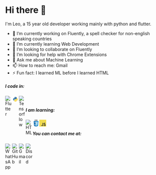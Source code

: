 # Hi there 👋

I'm Leo, a 15 year old developer working mainly with python and flutter.

- 🔭 I’m currently working on Fluently, a spell checker for non-english speaking countries
- 🌱 I’m currently learning Web Development
- 👯 I’m looking to collaborate on Fluently
- 🤔 I’m looking for help with Chrome Extensions
- 💬 Ask me about Machine Learning
- 📫 How to reach me: Gmail
- ⚡ Fun fact: I learned ML before I learned HTML

##### I code in:

<div>
  <a target="_blank" href="https://www.flutter.dev/">
    <img align="left" alt="Flutter" width="22px" src="https://roszkowski.dev/images/2020-05-04/logo_flutter_1080px_clr.png" />
  </a>
  <a target="_blank" href="https://www.python.org/">
    <img align="left" alt="Python" width="22px" src="https://raw.githubusercontent.com/github/explore/80688e429a7d4ef2fca1e82350fe8e3517d3494d/topics/python/python.png" />
  </a>
  <a target="_blank" href="https://www.tensorflow.org/">
    <img align="left" alt="Tensorflow" width="22px" src="https://upload.wikimedia.org/wikipedia/commons/thumb/2/2d/Tensorflow_logo.svg/1200px-Tensorflow_logo.svg.png" />
  </a>
</div>

<br>

##### I am learning:

<div>
  <a target="_blank">
    <img align="left" alt="HTML" width="22px" src="https://nickmuturi.com/assets/img/html.png.png" />
  </a>
  <a target="_blank">
    <img align="left" alt="CSS" width="22px" src="https://raw.githubusercontent.com/github/explore/80688e429a7d4ef2fca1e82350fe8e3517d3494d/topics/css/css.png" />
  </a>
  <a target="_blank">
    <img align="left" alt="JavaScript" width="22px" src="https://raw.githubusercontent.com/github/explore/80688e429a7d4ef2fca1e82350fe8e3517d3494d/topics/javascript/javascript.png" />
  </a>
</div>

<br>

##### You can contact me at:

<div>
  <a target="_blank" href="https://api.whatsapp.com/send?phone=41795675301">
    <img align="left" alt="WhatsApp" width="22px" src="https://cdn.jsdelivr.net/npm/simple-icons@v3/icons/whatsapp.svg" />
  </a>
  <a target="_blank" href="https://www.github.com/Leo-Strijbos/">
    <img align="left" alt="GitHub" width="22px" src="https://cdn.jsdelivr.net/npm/simple-icons@v3/icons/github.svg" />
  </a>
  <a target="_blank" href="mailto:leostersmail@gmail.com">
    <img align="left" alt="Gmail" width="22px" src="https://cdn.jsdelivr.net/npm/simple-icons@v3/icons/gmail.svg" />
  </a>
  <a target="_blank" href="https://www.discord.com/channels/@me/431452148425818122/">
    <img align="left" alt="Discord" width="22px" src="https://cdn.jsdelivr.net/npm/simple-icons@v3/icons/discord.svg" />
  </a>
</div>
